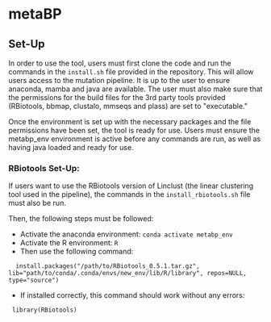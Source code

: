 # metaBP

## Set-Up

In order to use the tool, users must first clone the code and run the commands in the `install.sh` file provided in the repository. This will allow users access to the mutation pipeline. It is up to the user to ensure anaconda, mamba and java are available. The user must also make sure that the permissions for the build files for the 3rd party tools provided (RBiotools, bbmap, clustalo, mmseqs and plass) are set to "executable."

Once the environment is set up with the necessary packages and the file permissions have been set, the tool is ready for use. Users must ensure the metabp_env environment is active before any commands are run, as well as having java loaded and ready for use.

### RBiotools Set-Up:
 
If users want to use the RBiotools version of Linclust (the linear clustering tool used in the pipeline), the commands in the `install_rbiotools.sh` file must also be run. 

Then, the following steps must be followed: 
- Activate the anaconda environment: `conda activate metabp_env`
- Activate the R environment: `R`
- Then use the following command:
```
  install.packages("/path/to/RBiotools_0.5.1.tar.gz", lib="path/to/conda/.conda/envs/new_env/lib/R/library", repos=NULL, type="source")
 ```
 - If installed correctly, this command should work without any errors:
 ```
  library(RBiotools)
 ```
 


